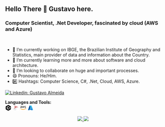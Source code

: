 ## Hello There 👋 Gustavo here.
### Computer Scientist, .Net Developer, fascinated by cloud (AWS and Azure)

</br>

<!-- About and contact-->
- 🔭 I’m currently working on IBGE, the Brazilian Institute of Geography and Statistics, main provider of data and information about the Country. 
- 🌱 I’m currently learning more and more about software and cloud architecture.
- 👯 I’m looking to collaborate on huge and important processes.
- 😄 Pronouns: He/Him.
- #️⃣ Hashtags: Computer Science, C#, .Net, Cloud, AWS, Azure.

<!-- Follow icons shortcut -->
[![Linkedin: Gustavo Almeida](https://img.shields.io/badge/-ghalmeida-blue?style=flat-square&logo=Linkedin&logoColor=white&link=https://www.linkedin.com/in/ghalmeida)](https://www.linkedin.com/in/ghalmeida/)

**Languages and Tools:**  
<code><img height="20" src="csharp.png"></code>
<code><img height="20" src="mssql.png"></code>
<code><img height="20" src="aws.png"></code>
<code><img height="20" src="Azure.png"></code>

<div align="center">
  <a href="https://github.com/ghalmeida18">
  <img height="160em" src="https://github-readme-stats.vercel.app/api?username=ghalmeida18&show_icons=true&theme=radical&include_all_commits=true&count_private=true"/>
  <img height="160em" src="https://github-readme-stats.vercel.app/api/top-langs/?username=ghalmeida18&layout=compact&langs_count=7&theme=radical"/>
</div>


 

